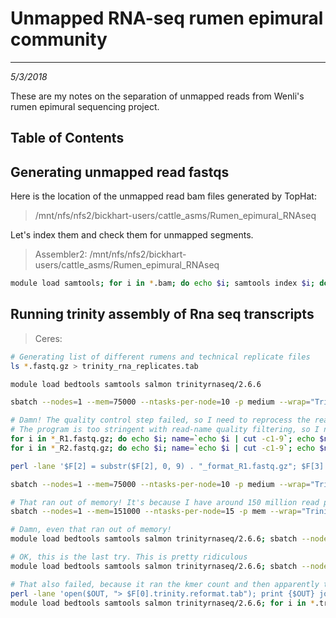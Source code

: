 # Unmapped RNA-seq rumen epimural community
---
*5/3/2018*

These are my notes on the separation of unmapped reads from Wenli's rumen epimural sequencing project.

## Table of Contents


## Generating unmapped read fastqs

Here is the location of the unmapped read bam files generated by TopHat:

> /mnt/nfs/nfs2/bickhart-users/cattle_asms/Rumen_epimural_RNAseq

Let's index them and check them for unmapped segments.

> Assembler2: /mnt/nfs/nfs2/bickhart-users/cattle_asms/Rumen_epimural_RNAseq

```bash
module load samtools; for i in *.bam; do echo $i; samtools index $i; done


```

## Running trinity assembly of Rna seq transcripts

> Ceres:

```bash
# Generating list of different rumens and technical replicate files
ls *.fastq.gz > trinity_rna_replicates.tab

module load bedtools samtools salmon trinityrnaseq/2.6.6

sbatch --nodes=1 --mem=75000 --ntasks-per-node=10 -p medium --wrap="Trinity --seqType fq --max_memory 75G --CPU 10 --trimmomatic --output trinity_epimural_assembly --samples_file trinity_rna_replicates.tab"

# Damn! The quality control step failed, so I need to reprocess the reads.
# The program is too stringent with read-name quality filtering, so I need to reprocess all of the reads
for i in *_R1.fastq.gz; do echo $i; name=`echo $i | cut -c1-9`; echo $name; sbatch -p short process_read_name.pl $i 1 $name"_format_R1.fastq"; done
for i in *_R2.fastq.gz; do echo $i; name=`echo $i | cut -c1-9`; echo $name; sbatch -p short process_read_name.pl $i 2 $name"_format_R2.fastq"; done

perl -lane '$F[2] = substr($F[2], 0, 9) . "_format_R1.fastq.gz"; $F[3] = substr($F[3], 0, 9) . "_format_R2.fastq.gz"; print join("\t", @F);' < trinity_rna_replicates.tab > trinity_rna_replicates.reformat.tab

sbatch --nodes=1 --mem=75000 --ntasks-per-node=10 -p medium --wrap="Trinity --seqType fq --max_memory 75G --CPU 10 --trimmomatic --output trinity_epimural_rerun --samples_file trinity_rna_replicates.reformat.tab"

# That ran out of memory! It's because I have around 150 million read pairs and I need 1 gig per read pair
sbatch --nodes=1 --mem=151000 --ntasks-per-node=15 -p mem --wrap="Trinity --seqType fq --max_memory 150G --CPU 15 --trimmomatic --output trinity_epimural_highmem --samples_file trinity_rna_replicates.reformat.tab"

# Damn, even that ran out of memory!
module load bedtools samtools salmon trinityrnaseq/2.6.6; sbatch --nodes=1 --mem=300000 --ntasks-per-node=15 -p mem --wrap="Trinity --seqType fq --max_memory 300G --CPU 15 --trimmomatic --output trinity_epimural_highermem --samples_file trinity_rna_replicates.reformat.tab"

# OK, this is the last try. This is pretty ridiculous
module load bedtools samtools salmon trinityrnaseq/2.6.6; sbatch --nodes=1 --mem=500000 --ntasks-per-node=20 -p mem --wrap="Trinity --seqType fq --max_memory 500G --CPU 20 --trimmomatic --output trinity_epimural_highestmem --samples_file trinity_rna_replicates.reformat.tab"

# That also failed, because it ran the kmer count and then apparently tried to alloc a HUGE hash to do the analysis! I'm just going to partition the data and request lots of high mem nodes to run this in parallel
perl -lane 'open($OUT, "> $F[0].trinity.reformat.tab"); print {$OUT} join("\t", @F); close $OUT;' < trinity_rna_replicates.reformat.tab
module load bedtools samtools salmon trinityrnaseq/2.6.6; for i in *.trinity.reformat.tab; do name=`echo $i | cut -d'.' -f1`; echo $name; sbatch --nodes=1 --mem=300000 --ntasks-per-node=15 -p mem --wrap="Trinity --seqType fq --max_memory 290G --CPU 15 --trimmomatic --output ${name}_epimural_asm --samples_file $i"; done
```